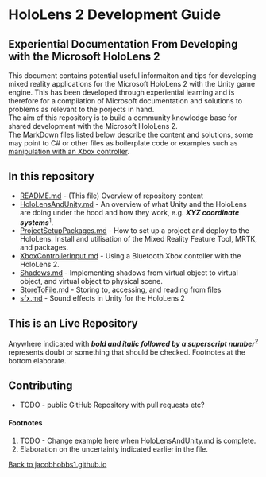 
# HoloLens 2 Development Guide
## Experiential Documentation From Developing with the Microsoft HoloLens 2

This document contains potential useful informaiton and tips for developing mixed reality applications for the Microsoft HoloLens 2 with the Unity game engine. This has been developed through experiential learning and is therefore for a compilation of Microsoft documentation and solutions to problems as relevant to the porjects in hand. 
<br>
The aim of this repository is to build a community knowledge base for shared development with the Microsoft HoloLens 2.
<br>
The MarkDown files listed below describe the content and solutions, some may point to C# or other files as boilerplate code or examples such as [manipulation with an Xbox controller](XboxRemoteControl.cs).

## In this repository

- [README.md]() - (This file) Overview of repository content
- [HoloLensAndUnity.md](HoloLensAndUnity.md) - An overview of what Unity and the HoloLens are doing under the hood and how they work, e.g. ***XYZ coordinate systems***<sup>1</sup>.
- [ProjectSetupPackages.md](ProjectSetupPackages.md) - How to set up a project and deploy to the HoloLens. Install and utilisation of the Mixed Reality Feature Tool, MRTK, and packages.
- [XboxControllerInput.md](XboxContollerInput.md) - Using a Bluetooth Xbox contoller with the HoloLens 2.
- [Shadows.md](Shadows.md) - Implementing shadows from virtual object to virtual object, and virtual object to physical scene.
- [StoreToFile.md](StoreToFile.md) - Storing to, accessing, and reading from files
- [sfx.md](sfx.md) - Sound effects in Unity for the HoloLens 2

## This is an Live Repository

Anywhere indicated with ***bold and italic followed by a superscript number***<sup>2</sup> represents doubt or something that should be checked. Footnotes at the bottom elaborate.

## Contributing 

- TODO - public GitHub Repository with pull requests etc?

#### Footnotes
1. TODO - Change example here when HoloLensAndUnity.md is complete.
1. Elaboration on the uncertainty indicated earlier in the file.


[Back to jacobhobbs1.github.io](https://jacobhobbs1.github.io)